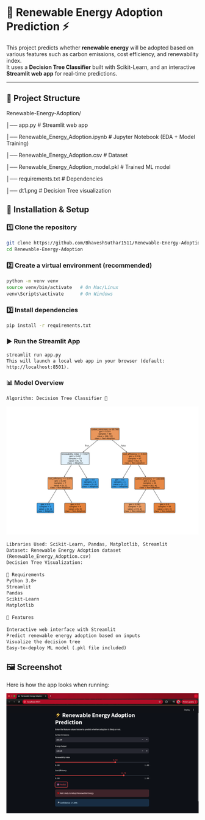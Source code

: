 # 🌱 Renewable Energy Adoption Prediction ⚡

This project predicts whether **renewable energy** will be adopted based on various features such as carbon emissions, cost efficiency, and renewability index.  
It uses a **Decision Tree Classifier** built with Scikit-Learn, and an interactive **Streamlit web app** for real-time predictions.

---

## 📂 Project Structure
Renewable-Energy-Adoption/

│── app.py # Streamlit web app

│── Renewable_Energy_Adoption.ipynb # Jupyter Notebook (EDA + Model Training)

│── Renewable_Energy_Adoption.csv # Dataset

│── Renewable_Energy_Adoption_model.pkl # Trained ML model

│── requirements.txt # Dependencies

│── dt1.png # Decision Tree visualization

## 🚀 Installation & Setup

### 1️⃣ Clone the repository
```bash
git clone https://github.com/BhaveshSuthar1511/Renewable-Energy-Adoption.git
cd Renewable-Energy-Adoption
```
### 2️⃣ Create a virtual environment (recommended)
```bash
python -m venv venv
source venv/bin/activate   # On Mac/Linux
venv\Scripts\activate      # On Windows
```
### 3️⃣ Install dependencies
```bash
pip install -r requirements.txt
```


### ▶️ Run the Streamlit App
```
streamlit run app.py
This will launch a local web app in your browser (default: http://localhost:8501).
```
### 📊 Model Overview
```
Algorithm: Decision Tree Classifier 🌳
```
![App Screenshot](dt1.png)
```
Libraries Used: Scikit-Learn, Pandas, Matplotlib, Streamlit
Dataset: Renewable Energy Adoption dataset (Renewable_Energy_Adoption.csv)
Decision Tree Visualization:

📌 Requirements
Python 3.8+
Streamlit
Pandas
Scikit-Learn
Matplotlib

🌟 Features

Interactive web interface with Streamlit
Predict renewable energy adoption based on inputs
Visualize the decision tree
Easy-to-deploy ML model (.pkl file included)
```
## 🖼️ Screenshot
Here is how the app looks when running:

![App Screenshot](SS.png)


